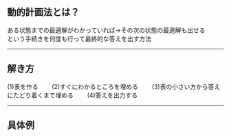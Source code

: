 ## 動的計画法とは？

ある状態までの最適解がわかっていれば→その次の状態の最適解も出せる  
という手続きを何度も行って最終的な答えを出す方法

---
## 解き方
(1)表を作る　　
(2)すぐにわかるところを埋める　　
(3)表の小さい方から答えにたどり着くまで埋める　　
(4)答えを出力する

---

## 具体例


